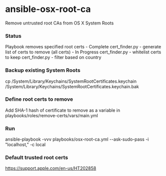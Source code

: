 # ansible-osx-root-ca
Remove untrusted root CAs from OS X System Roots

### Status
Playbook removes specified root certs - Complete
cert_finder.py - generate list of certs to remove (all certs) - In Progress
cert_finder.py - whitelist certs to keep
cert_finder.py - filter based on country

### Backup existing System Roots
cp /System/Library/Keychains/SystemRootCertificates.keychain /System/Library/Keychains/SystemRootCertificates.keychain.bak

### Define root certs to remove
Add SHA-1 hash of certificate to remove as a variable in playbooks/roles/remove-certs/vars/main.yml

### Run
ansible-playbook -vvv playbooks/osx-root-ca.yml --ask-sudo-pass -i "localhost," -c local

### Default trusted root certs
https://support.apple.com/en-us/HT202858
